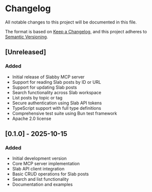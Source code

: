 # Changelog

All notable changes to this project will be documented in this file.

The format is based on [Keep a Changelog](https://keepachangelog.com/en/1.0.0/),
and this project adheres to [Semantic Versioning](https://semver.org/spec/v2.0.0.html).

## [Unreleased]

### Added
- Initial release of Slabby MCP server
- Support for reading Slab posts by ID or URL
- Support for updating Slab posts
- Search functionality across Slab workspace
- List posts by topic or tag
- Secure authentication using Slab API tokens
- TypeScript support with full type definitions
- Comprehensive test suite using Bun test framework
- Apache 2.0 license

## [0.1.0] - 2025-10-15

### Added
- Initial development version
- Core MCP server implementation
- Slab API client integration
- Basic CRUD operations for Slab posts
- Search and list functionality
- Documentation and examples
